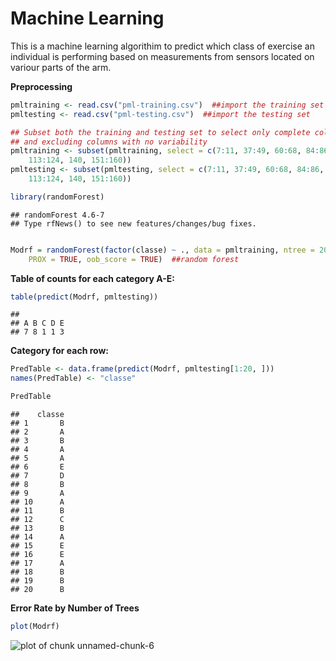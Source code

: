 Machine Learning
========================================================

This is a machine learning algorithim to predict which class of exercise an individual is performing based on measurements from sensors located on variour parts of the arm.

**Preprocessing**

```r
pmltraining <- read.csv("pml-training.csv")  ##import the training set
pmltesting <- read.csv("pml-testing.csv")  ##import the testing set

## Subset both the training and testing set to select only complete columns
## and excluding columns with no variability
pmltraining <- subset(pmltraining, select = c(7:11, 37:49, 60:68, 84:86, 102, 
    113:124, 140, 151:160))
pmltesting <- subset(pmltesting, select = c(7:11, 37:49, 60:68, 84:86, 102, 
    113:124, 140, 151:160))
```



```r
library(randomForest)
```

```
## randomForest 4.6-7
## Type rfNews() to see new features/changes/bug fixes.
```

```r

Modrf = randomForest(factor(classe) ~ ., data = pmltraining, ntree = 200, nodesize = 1, 
    PROX = TRUE, oob_score = TRUE)  ##random forest
```


**Table of counts for each category A-E:**

```r
table(predict(Modrf, pmltesting))
```

```
## 
## A B C D E 
## 7 8 1 1 3
```


**Category for each row:**

```r
PredTable <- data.frame(predict(Modrf, pmltesting[1:20, ]))
names(PredTable) <- "classe"
```



```r
PredTable
```

```
##    classe
## 1       B
## 2       A
## 3       B
## 4       A
## 5       A
## 6       E
## 7       D
## 8       B
## 9       A
## 10      A
## 11      B
## 12      C
## 13      B
## 14      A
## 15      E
## 16      E
## 17      A
## 18      B
## 19      B
## 20      B
```


**Error Rate by Number of Trees**

```r
plot(Modrf)
```

![plot of chunk unnamed-chunk-6](figure/unnamed-chunk-6.png) 

